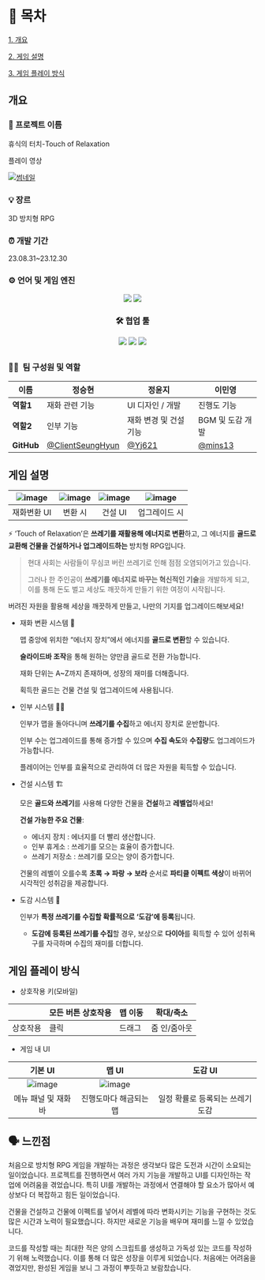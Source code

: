 # 📄 목차
[1. 개요](#개요)

[2. 게임 설명](#게임-설명)

[3. 게임 플레이 방식](#게임-플레이-방식)

## 개요


### 📌 프로젝트 이름

휴식의 터치-Touch of Relaxation

플레이 영상

[![썸네일](https://github.com/user-attachments/assets/7f94ac33-200c-42fc-8833-d950ca7222c1)](https://youtu.be/YP4jrPnTRBs)

### 💡 장르

3D 방치형 RPG

### ⏰ 개발 기간

23.08.31~23.12.30

### ⚙️ **언어 및 게임 엔진**

</div>
<p align="center">
<img src="https://img.shields.io/badge/Unity-100000?style=for-the-badge&logo=unity&logoColor=white">
<img src="https://img.shields.io/badge/C%23-239120?style=for-the-badge&logo=c-sharp&logoColor=white">

</p>

<div align="center">

### 🛠️ **협업 툴**

</div>

<p align="center">
<img src="https://img.shields.io/badge/Notion-000000?style=for-the-badge&logo=notion&logoColor=white">

<img src="https://img.shields.io/badge/Discord-7289DA?style=for-the-badge&logo=discord&logoColor=white">

<img src="https://img.shields.io/badge/GitHub-100000?style=for-the-badge&logo=github&logoColor=white">
</p>

## 

### 👩‍💻  **팀 구성원 및 역할**

| **이름** | 정승현 | 정윤지 | 이민영 |
| --- | --- | --- | --- |
| **역할1** | 재화 관련 기능 | UI 디자인 / 개발 | 진행도 기능 |
| **역할2** | 인부 기능 | 재화 변경 및 건설 기능 | BGM 및 도감 개발 |
| **GitHub** | [@ClientSeungHyun](https://github.com/ClientSeungHyun) | [@Yj621](https://github.com/Yj621) |[@mins13](https://github.com/mins13) |

## 게임 설명


| ![image](https://github.com/user-attachments/assets/0adc638d-d8ce-445b-a857-e014bfb62881)| ![image](https://github.com/user-attachments/assets/8562765e-4254-4971-91ee-22402325c2aa) | ![image](https://github.com/user-attachments/assets/524ab013-5d51-4266-a14f-b5aac7f19604) | ![image](https://github.com/user-attachments/assets/68695a78-e00e-40ef-a434-4d002dd2beec)
| :---: | :---: | :---: | :---: |
| 재화변환 UI | 변환 시 | 건설 UI | 업그레이드 시 |


⚡ ‘Touch of Relaxation’은 **쓰레기를 재활용해 에너지로 변환**하고, 그 에너지를 **골드로 교환해 건물을 건설하거나 업그레이드하는** 방치형 RPG입니다.

> 현대 사회는 사람들이 무심코 버린 쓰레기로 인해 점점 오염되어가고 있습니다.
> 
> 
> 그러나 한 주인공이 **쓰레기를 에너지로 바꾸는 혁신적인 기술**을 개발하게 되고, 이를 통해 돈도 벌고 세상도 깨끗하게 만들기 위한 여정이 시작됩니다.
> 

버려진 자원을 활용해 세상을 깨끗하게 만들고, 나만의 기지를 업그레이드해보세요!

- 재화 변환 시스템 💸
    
    맵 중앙에 위치한 “에너지 장치”에서 에너지를 **골드로 변환**할 수 있습니다.
    
    **슬라이드바 조작**을 통해 원하는 양만큼 골드로 전환 가능합니다.
    
    재화 단위는 A~Z까지 존재하며, 성장의 재미를 더해줍니다.
    
    획득한 골드는 건물 건설 및 업그레이드에 사용됩니다.
    
- 인부 시스템  👷‍♂️
    
    인부가 맵을 돌아다니며 **쓰레기를 수집**하고 에너지 장치로 운반합니다.
    
    인부 수는 업그레이드를 통해 증가할 수 있으며 **수집 속도**와 **수집량**도 업그레이드가 가능합니다.
    
    플레이어는 인부를 효율적으로 관리하여 더 많은 자원을 획득할 수 있습니다.
    
- 건설 시스템 🏗️
    
    모은 **골드와 쓰레기**를 사용해 다양한 건물을 **건설**하고 **레벨업**하세요!
    
    **건설 가능한 주요 건물**:
    
    - 에너지 장치 : 에너지를 더 빨리 생산합니다.
    - 인부 휴게소 : 쓰레기를 모으는 효율이 증가합니다.
    - 쓰레기 저장소 : 쓰레기를 모으는 양이 증가합니다.
    
    건물의 레벨이 오를수록 **초록 → 파랑 → 보라** 순서로 **파티클 이펙트 색상**이 바뀌어 시각적인 성취감을 제공합니다.
    
- 도감 시스템 📔
    
    인부가 **특정 쓰레기를 수집할 확률적으로 ‘도감’에 등록**됩니다.
    
    - **도감에 등록된 쓰레기를 수집**할 경우, 보상으로 **다이아**를 획득할 수 있어 성취욕구를 자극하며 수집의 재미를 더합니다.

## 게임 플레이 방식

- 상호작용 키(모바일)

|  | 모든 버튼 상호작용 | 맵 이동 | 확대/축소 |
| --- | --- | --- | --- |
| 상호작용 | 클릭 | 드래그 | 줌 인/줌아웃 |

- 게임 내 UI

| 기본 UI | 맵 UI | 도감 UI | 
| :---: | :---: | :---: | 
| ![image](https://github.com/user-attachments/assets/74630d17-9da0-4e0c-8f95-7ae576850b02)| ![image](https://github.com/user-attachments/assets/ca3b6f81-44ee-4c76-bfaf-be26ba90ccae) | 
| 메뉴 패널 및 재화 바 | 진행도마다 해금되는 맵 | 일정 확률로 등록되는 쓰레기 도감 | 

## 🗣️ 느낀점

처음으로 방치형 RPG 게임을 개발하는 과정은 생각보다 많은 도전과 시간이 소요되는 일이었습니다. 프로젝트를 진행하면서 여러 가지 기능을 개발하고 UI를 디자인하는 작업에 어려움을 겪었습니다. 특히 UI를 개발하는 과정에서 연결해야 할 요소가 많아서 예상보다 더 복잡하고 힘든 일이었습니다.

건물을 건설하고 건물에 이펙트를 넣어서 레벨에 따라 변화시키는 기능을 구현하는 것도 많은 시간과 노력이 필요했습니다. 하지만 새로운 기능을 배우며 재미를 느낄 수 있었습니다.

코드를 작성할 때는 최대한 적은 양의 스크립트를 생성하고 가독성 있는 코드를 작성하기 위해 노력했습니다. 이를 통해 더 많은 성장을 이루게 되었습니다. 처음에는 어려움을 겪었지만, 완성된 게임을 보니 그 과정이 뿌듯하고 보람찼습니다.
